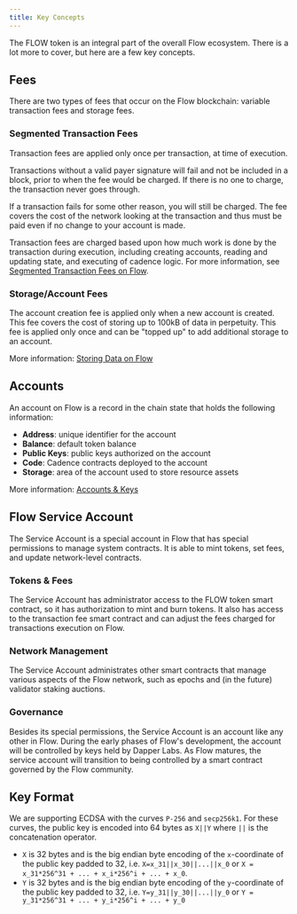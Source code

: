 ```yaml
---
title: Key Concepts
---
```


The FLOW token is an integral part of the overall Flow ecosystem. There is a lot more to cover,
but here are a few key concepts.

## Fees

There are two types of fees that occur on the Flow blockchain: variable transaction fees and storage fees.

### Segmented Transaction Fees

Transaction fees are applied only once per transaction, at time of execution.

Transactions without a valid payer signature will fail and not be included in a block, prior to when the fee would be charged.
If there is no one to charge, the transaction never goes through.

If a transaction fails for some other reason, you will still be charged. The fee covers the cost of the network looking at the transaction
and thus must be paid even if no change to your account is made.

Transaction fees are charged based upon how much work is done by the transaction during execution, including creating accounts, reading and updating state, and executing of cadence logic. For more information, see [Segmented Transaction Fees on Flow](../start-here/variable-transaction-fees.md).

### Storage/Account Fees

The account creation fee is applied only when a new account is created.
This fee covers the cost of storing up to 100kB of data in perpetuity.
This fee is applied only once and can be "topped up" to add additional storage to an account.

More information: [Storing Data on Flow](../start-here/storage.md)

## Accounts

An account on Flow is a record in the chain state that holds the following information:

- **Address**: unique identifier for the account
- **Balance**: default token balance
- **Public Keys**: public keys authorized on the account
- **Code**: Cadence contracts deployed to the account
- **Storage**: area of the account used to store resource assets

More information: [Accounts & Keys](../start-here/accounts-and-keys.md)

## Flow Service Account

The Service Account is a special account in Flow that has special permissions to manage system contracts.
It is able to mint tokens, set fees, and update network-level contracts.

### Tokens & Fees

The Service Account has administrator access to the FLOW token smart contract, so it has authorization to mint and burn tokens. It also has access to the transaction fee smart contract and can adjust the fees charged for transactions execution on Flow.

### Network Management

The Service Account administrates other smart contracts that manage various aspects of the Flow network, such as epochs and (in the future) validator staking auctions.

### Governance

Besides its special permissions, the Service Account is an account like any other in Flow. During the early phases of Flow's development, the account will be controlled by keys held by Dapper Labs. As Flow matures, the service account will transition to being controlled by a smart contract governed by the Flow community.

## Key Format

We are supporting ECDSA with the curves `P-256` and `secp256k1`. For these curves, the public key is encoded into 64 bytes as `X||Y` where `||` is the concatenation operator.

- `X` is 32 bytes and is the big endian byte encoding of the `x`-coordinate of the public key padded to 32, i.e. `X=x_31||x_30||...||x_0` or `X = x_31*256^31 + ... + x_i*256^i + ... + x_0`.
- `Y` is 32 bytes and is the big endian byte encoding of the `y`-coordinate of the public key padded to 32, i.e. `Y=y_31||y_30||...||y_0` or `Y = y_31*256^31 + ... + y_i*256^i + ... + y_0`
